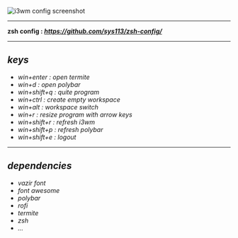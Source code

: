 ![](https://raw.githubusercontent.com/sys113/i3wm-config/main/screenshot.png "i3wm config screenshot")

---

**zsh config : _https://github.com/sys113/zsh-config/_** 

---

## *keys*
+ *win+enter : open termite*
+ *win+d : open polybar*
+ *win+shift+q : quite program*
+ *win+ctrl : create empty workspace*
+ *win+alt : workspace switch*
+ *win+r : resize program with arrow keys*
+ *win+shift+r : refresh i3wm*
+ *win+shift+p : refresh polybar*
+ *win+shift+e : logout*

---

## *dependencies*
+ *vazir font*
+ *font awesome*
+ *polybar*
+ *rofi*
+ *termite*
+ *zsh*
+ *...*
